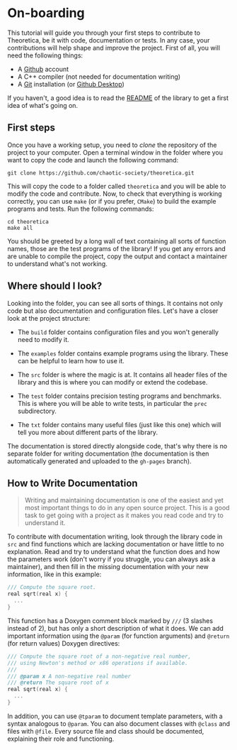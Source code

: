 # On-boarding
This tutorial will guide you through your first steps to contribute to Theoretica,
be it with code, documentation or tests. In any case, your contributions will help shape and improve the project.
First of all, you will need the following things:
- A [Github](https://github.com) account
- A C++ compiler (not needed for documentation writing)
- A [Git](https://git-scm.com/downloads) installation (or [Github Desktop](https://desktop.github.com/download/))

If you haven't, a good idea is to read the [README](https://github.com/chaotic-society/theoretica/blob/master/README.md)
of the library to get a first idea of what's going on.

## First steps
Once you have a working setup, you need to _clone_ the repository of the project to your computer.
Open a terminal window in the folder where you want to copy the code and launch the following command:

```
git clone https://github.com/chaotic-society/theoretica.git
```

This will copy the code to a folder called `theoretica` and you will be able to modify the code and contribute.
Now, to check that everything is working correctly, you can use `make` (or if you prefer, `CMake`) to build the
example programs and tests. Run the following commands:

```
cd theoretica
make all
```

You should be greeted by a long wall of text containing all sorts of function names, those are the test programs of the library!
If you get any errors and are unable to compile the project, copy the output and contact a maintainer to understand what's not working.

## Where should I look?
Looking into the folder, you can see all sorts of things. It contains not only code but also documentation and configuration files.
Let's have a closer look at the project structure:

- The `build` folder contains configuration files and you won't generally need to modify it.

- The `examples` folder contains example programs using the library. These can be helpful to learn how to use it.

- The `src` folder is where the magic is at. It contains all header files of the library and this is where you can modify or extend the codebase.

- The `test` folder contains precision testing programs and benchmarks. This is where you will be able to write tests, in particular the `prec` subdirectory.

- The `txt` folder contains many useful files (just like this one) which will tell you more about different parts of the library.

The documentation is stored directly alongside code, that's why there is no separate folder for writing documentation (the documentation is then automatically generated and uploaded to the `gh-pages` branch).

## How to Write Documentation
> Writing and maintaining documentation is one of the easiest and yet most important things to do in any open source project.
This is a good task to get going with a project as it makes you read code and try to understand it.

To contribute with documentation writing, look through the library code in `src` and find functions which are lacking documentation or have little to no explanation.
Read and try to understand what the function does and how the parameters work (don't worry if you struggle, you can always ask a maintainer),
and then fill in the missing documentation with your new information, like in this example:

```cpp
/// Compute the square root.
real sqrt(real x) {
  ...
}
```

This function has a Doxygen comment block marked by `///` (3 slashes instead of 2), but has only a short description of what it does.
We can add important information using the `@param` (for function arguments) and `@return` (for return values) Doxygen directives:

```cpp
/// Compute the square root of a non-negative real number,
/// using Newton's method or x86 operations if available.
///
/// @param x A non-negative real number
/// @return The square root of x
real sqrt(real x) {
  ...
}
```

In addition, you can use `@tparam` to document template parameters, with a syntax analogous to `@param`.
You can also document classes with `@class` and files with `@file`. Every source file and class should be
documented, explaining their role and functioning.
